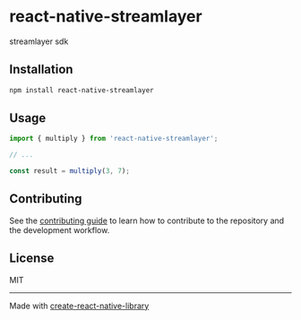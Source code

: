 # react-native-streamlayer

streamlayer sdk

## Installation

```sh
npm install react-native-streamlayer
```

## Usage


```js
import { multiply } from 'react-native-streamlayer';

// ...

const result = multiply(3, 7);
```


## Contributing

See the [contributing guide](CONTRIBUTING.md) to learn how to contribute to the repository and the development workflow.

## License

MIT

---

Made with [create-react-native-library](https://github.com/callstack/react-native-builder-bob)
